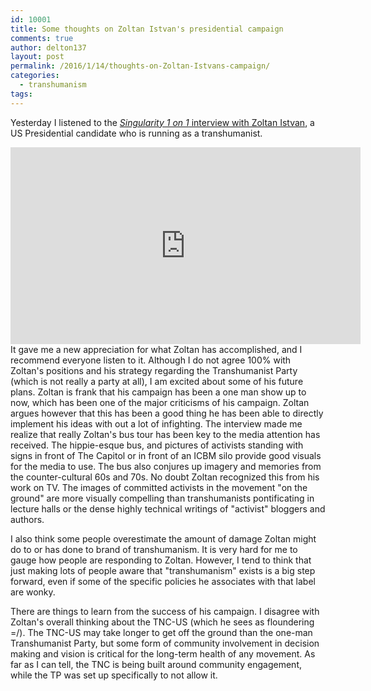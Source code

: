 ```yaml
---
id: 10001
title: Some thoughts on Zoltan Istvan's presidential campaign
comments: true
author: delton137
layout: post
permalink: /2016/1/14/thoughts-on-Zoltan-Istvans-campaign/
categories:
  - transhumanism
tags:
---
```


Yesterday I listened to the [*Singularity 1 on 1* interview with Zoltan Istvan](https://www.singularityweblog.com/transhumanist-zoltan-istvan-on-his-presidential-campaign/), a US Presidential candidate who is running as a transhumanist.
<div style="text-align: center">
<iframe width="560" height="315" src="https://www.youtube.com/embed/Kt0XHy3ustM" frameborder="0" allowfullscreen></iframe>
</div>
It gave me a new appreciation for what Zoltan has accomplished, and I recommend everyone listen to it. Although I do not agree 100% with Zoltan's positions and his strategy regarding the Transhumanist Party (which is not really a party at all), I am excited about some of his future plans. Zoltan is frank that his campaign has been a one man show up to now, which has been one of the major criticisms of his campaign. Zoltan argues however that this has been a good thing he has been able to directly implement his ideas with out a lot of infighting. The interview made me realize that really Zoltan's bus tour has been key to the media attention has received. The hippie-esque bus, and pictures of activists standing with signs in front of The Capitol or in front of an ICBM silo provide good visuals for the media to use. The bus also conjures up imagery and memories from the counter-cultural 60s and 70s. No doubt Zoltan recognized this from his work on TV. The images of committed activists in the movement "on the ground" are more visually compelling than transhumanists pontificating in lecture halls or the dense highly technical writings of "activist" bloggers and authors.

I also think some people overestimate the amount of damage Zoltan might do to or has done to brand of transhumanism. It is very hard for me to gauge how people are responding to Zoltan. However, I tend to think that just making lots of people aware that "transhumanism" exists is a big step forward, even if some of the specific policies he associates with that label are wonky.

There are things to learn from the success of his campaign. I disagree with Zoltan's overall thinking about the TNC-US (which he sees as floundering =/). The TNC-US may take longer to get off the ground than the one-man Transhumanist Party, but some form of community involvement in decision making and vision is critical for the long-term health of any movement. As far as I can tell, the TNC is being built around community engagement, while the TP was set up specifically to not allow it.
